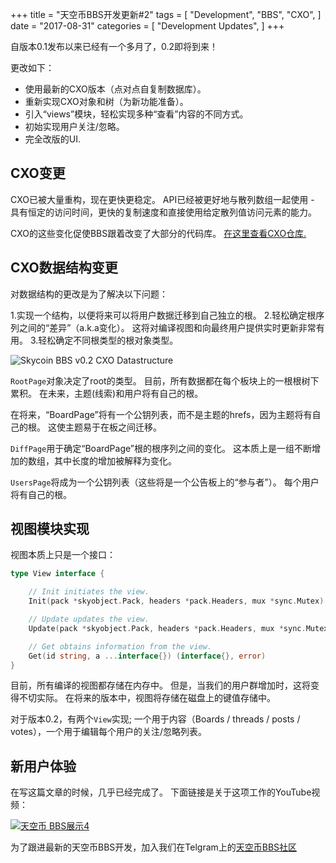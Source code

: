 +++
title = "天空币BBS开发更新#2"
tags = [
    "Development",
    "BBS",
    "CXO",
]
date = "2017-08-31"
categories = [
    "Development Updates",
]
+++


自版本0.1发布以来已经有一个多月了，0.2即将到来！

更改如下：

- 使用最新的CXO版本（点对点自复制数据库）。
- 重新实现CXO对象和树（为新功能准备）。
- 引入“views”模块，轻松实现多种“查看”内容的不同方式。
- 初始实现用户关注/忽略。
- 完全改版的UI.

## CXO变更


CXO已被大量重构，现在更快更稳定。 API已经被更好地与散列数组一起使用 - 具有恒定的访问时间，更快的复制速度和直接使用给定散列值访问元素的能力。

CXO的这些变化促使BBS跟着改变了大部分的代码库。
[在这里查看CXO仓库.](https://github.com/skycoin/cxo)

## CXO数据结构变更

对数据结构的更改是为了解决以下问题：

1.实现一个结构，以便将来可以将用户数据迁移到自己独立的根。
2.轻松确定根序列之间的“差异”（a.k.a变化）。 这将对编译视图和向最终用户提供实时更新非常有用。
3.轻松确定不同根类型的根对象类型。


![Skycoin BBS v0.2 CXO Datastructure](/img/bbs_cxo_datastructure_v0.2.png)


`RootPage`对象决定了root的类型。 目前，所有数据都在每个板块上的一根根树下累积。 在未来，主题(线索)和用户将有自己的根。

在将来，“BoardPage”将有一个公钥列表，而不是主题的hrefs，因为主题将有自己的根。 这使主题易于在板之间迁移。

`DiffPage`用于确定“BoardPage”根的根序列之间的变化。 这本质上是一组不断增加的数组，其中长度的增加被解释为变化。

`UsersPage`将成为一个公钥列表（这些将是一个公告板上的“参与者”）。 每个用户将有自己的根。

## 视图模块实现


视图本质上只是一个接口：

```go
type View interface {

	// Init initiates the view.
	Init(pack *skyobject.Pack, headers *pack.Headers, mux *sync.Mutex) error

	// Update updates the view.
	Update(pack *skyobject.Pack, headers *pack.Headers, mux *sync.Mutex) error

	// Get obtains information from the view.
	Get(id string, a ...interface{}) (interface{}, error)
}
```

目前，所有编译的视图都存储在内存中。 但是，当我们的用户群增加时，这将变得不切实际。 在将来的版本中，视图将存储在磁盘上的键值存储中。

对于版本0.2，有两个`View`实现; 一个用于内容（Boards / threads / posts / votes），一个用于编辑每个用户的关注/忽略列表。
## 新用户体验

在写这篇文章的时候，几乎已经完成了。 下面链接是关于这项工作的YouTube视频：

[![天空币 BBS展示4](https://i.ytimg.com/vi/Oue3WVkmGh4/0.jpg)](https://youtu.be/Oue3WVkmGh4)



为了跟进最新的天空币BBS开发，加入我们在Telgram上的[天空币BBS社区](https://t.me/skycoinbbs)
